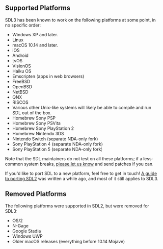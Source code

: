 ## Supported Platforms

SDL3 has been known to work on the following platforms at some point, in no specific order:

- Windows XP and later.
- Linux
- macOS 10.14 and later.
- iOS
- Android
- tvOS
- VisionOS
- Haiku OS
- Emscripten (apps in web browsers)
- FreeBSD
- OpenBSD
- NetBSD
- QNX
- RISCOS
- Various other Unix-like systems will likely be able to compile and run SDL out of the box.
- Homebrew Sony PSP
- Homebrew Sony PSVita
- Homebrew Sony PlayStation 2
- Homebrew Nintendo 3DS
- Nintendo Switch (separate NDA-only fork)
- Sony PlayStation 4 (separate NDA-only fork)
- Sony PlayStation 5 (separate NDA-only fork)

Note that the SDL maintainers do not test on all these platforms; if a less-common system breaks, [please let us know](https://github.com/libsdl-org/SDL/issues/new) and send patches if you can.

If you'd like to port SDL to a new platform, feel free to get in touch! [A guide to porting SDL2](https://discourse.libsdl.org/t/port-sdl-2-0-to-bios/25453/2) was written a while ago, and most of it still applies to SDL3.

## Removed Platforms

The following platforms were supported in SDL2, but were removed for SDL3:

- OS/2
- N-Gage
- Google Stadia
- Windows UWP
- Older macOS releases (everything before 10.14 Mojave)

